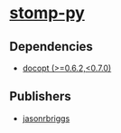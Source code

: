 # [stomp-py](https://pypi.org/project/stomp-py)

## Dependencies
- [docopt (>=0.6.2,<0.7.0)](packages/d/docopt.md)



## Publishers
- [jasonrbriggs](https://pypi.org/user/jasonrbriggs)

